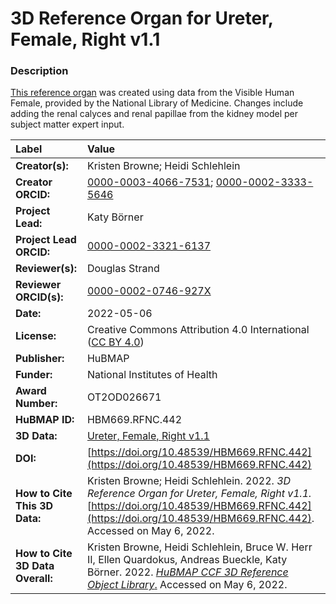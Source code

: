 # 3D Reference Organ for Ureter, Female, Right v1.1

### Description
[This reference organ](https://humanatlas.io/3d-reference-library) was created using data from the Visible Human Female, provided by the National Library of Medicine. Changes include adding the renal calyces and renal papillae from the kidney model per subject matter expert  input.

| Label | Value |
| :------------- |:-------------|
| **Creator(s):** | Kristen Browne; Heidi Schlehlein |
| **Creator ORCID:** | [0000-0003-4066-7531](https://orcid.org/0000-0003-4066-7531); [0000-0002-3333-5646](https://orcid.org/0000-0002-3333-5646)|
| **Project Lead:** | Katy B&ouml;rner |
| **Project Lead ORCID:** | [0000-0002-3321-6137](https://orcid.org/0000-0002-3321-6137) |
| **Reviewer(s):** | Douglas Strand | 
| **Reviewer ORCID(s):** |[0000-0002-0746-927X](https://doi.org/10.5072/0000-0002-0746-927X) |
| **Date:** | 2022-05-06 |
| **License:** | Creative Commons Attribution 4.0 International ([CC BY 4.0](https://creativecommons.org/licenses/by/4.0/)) |
| **Publisher:** | HuBMAP |
| **Funder:** | National Institutes of Health |
| **Award Number:** | OT2OD026671 |
| **HuBMAP ID:** | HBM669.RFNC.442 |
| **3D Data:** | [Ureter, Female, Right v1.1](https://cdn.humanatlas.io/hra-releases/v1.2/models/VH_F_Ureter_R.glb) |
| **DOI:** | [https://doi.org/10.48539/HBM669.RFNC.442](https://doi.org/10.48539/HBM669.RFNC.442) |
| **How to Cite This 3D Data:** | Kristen Browne; Heidi Schlehlein. 2022. *3D Reference Organ for Ureter, Female, Right v1.1.* [https://doi.org/10.48539/HBM669.RFNC.442](https://doi.org/10.48539/HBM669.RFNC.442). Accessed on May 6, 2022. |
| **How to Cite 3D Data Overall:** | Kristen Browne, Heidi Schlehlein, Bruce W. Herr II, Ellen Quardokus, Andreas Bueckle, Katy B&ouml;rner. 2022. [*HuBMAP CCF 3D Reference Object Library*.](https://humanatlas.io/3d-reference-library) Accessed on May 6, 2022. |
